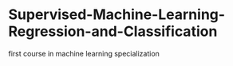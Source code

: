 # Supervised-Machine-Learning-Regression-and-Classification
first course in machine learning specialization
